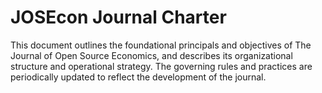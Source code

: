 # JOSEcon Journal Charter

This document outlines the foundational principals and objectives of 
The Journal of Open Source Economics, and
describes its organizational structure and operational strategy.
The governing rules and practices are periodically updated to reflect 
the development of the journal.
